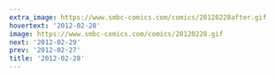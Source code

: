 ```yaml
---
extra_image: https://www.smbc-comics.com/comics/20120228after.gif
hovertext: '2012-02-28'
image: https://www.smbc-comics.com/comics/20120228.gif
next: '2012-02-29'
prev: '2012-02-27'
title: '2012-02-28'
---
```

